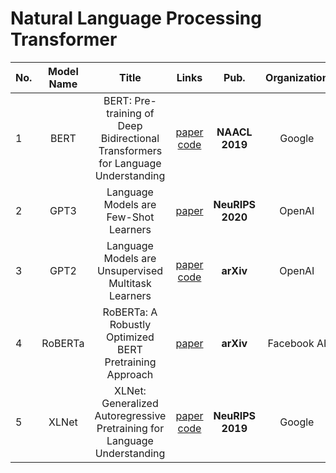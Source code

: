 # Natural Language Processing Transformer


|No.  |Model Name |Title |Links |Pub. | Organization| Release Time | 
|-----|:-----:|:-----:|:-----:|:--------:|:---:|:-------:|
|1|BERT|BERT: Pre-training of Deep Bidirectional Transformers for Language Understanding |[paper](https://arxiv.org/abs/1810.04805) [code](https://github.com/google-research/bert) |__NAACL 2019__|Google|Oct 2018|
|2|GPT3|Language Models are Few-Shot Learners|[paper](https://arxiv.org/abs/2005.14165) | __NeuRIPS 2020__ | OpenAI | May 2020|
|3|GPT2|Language Models are Unsupervised Multitask Learners |[paper](https://cdn.openai.com/better-language-models/language_models_are_unsupervised_multitask_learners.pdf) [code](https://github.com/openai/gpt-2)|__arXiv__ | OpenAI | Feb 2019|
|4| RoBERTa | RoBERTa: A Robustly Optimized BERT Pretraining Approach | [paper](https://arxiv.org/abs/1907.11692) | __arXiv__ |Facebook AI | Jul 2019|
|5| XLNet |XLNet: Generalized Autoregressive Pretraining for Language Understanding|  [paper](https://arxiv.org/abs/1906.08237) [code](https://github.com/zihangdai/xlnet) |__NeuRIPS 2019__| Google | Jun 2019|
